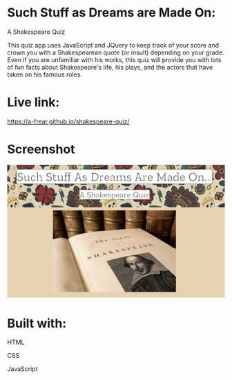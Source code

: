 # Such Stuff as Dreams are Made On: 
A Shakespeare Quiz

This quiz app uses JavaScript and JQuery to keep track of your score and crown you with a Shakespearean quote (or insult) depending on your grade. Even if you are unfamiliar with his works, this quiz will provide you with lots of fun facts about Shakespeare's life, his plays, and the actors that have taken on his famous roles.

# Live link:

https://a-frear.github.io/shakespeare-quiz/


# Screenshot

![Intro](/screenshots/shakespeare-quiz.png?raw=true)

# Built with:

HTML

CSS

JavaScript